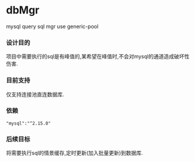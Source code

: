 # dbMgr
mysql query sql mgr use generic-pool

### 设计目的
项目中需要执行的sql是有峰值的,某希望在峰值时,不会对mysql的通道造成破坏性伤害.

### 目前支持
仅支持连接池直连数据库.

### 依赖
```
"mysql":"^2.15.0"
```
### 后续目标
将需要执行sql的情景缓存,定时更新(加入批量更新)到数据库.
